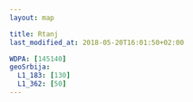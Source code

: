 ```yaml
---
layout: map

title: Rtanj
last_modified_at: 2018-05-20T16:01:50+02:00

WDPA: [145140]
geoSrbija:
  L1_183: [130]
  L1_362: [50]
---
```

